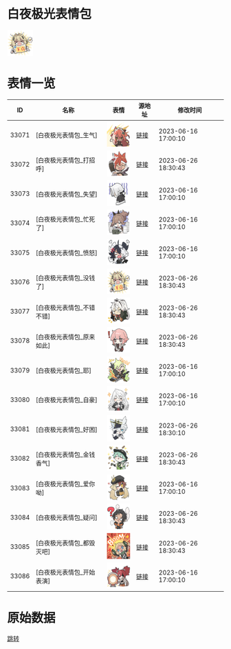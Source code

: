 # 白夜极光表情包

<img src="./cover.png" height="60" alt="cover" />

# 表情一览

|ID|名称|表情|源地址|修改时间|
|----|----|----|----|----|
|33071|[白夜极光表情包_生气]|<img src="./pic/033071_%5B白夜极光表情包_生气%5D.png" height="60" alt="生气"/>|[链接](https://i0.hdslb.com/bfs/garb/item/9141fb5ad6a02eb711ca2d10644d4576cca7e308.png)|2023-06-16 17:00:10|
|33072|[白夜极光表情包_打招呼]|<img src="./pic/033072_%5B白夜极光表情包_打招呼%5D.png" height="60" alt="打招呼"/>|[链接](https://i0.hdslb.com/bfs/garb/item/f20b83c2e4225ba54fe5bb648ac5fc141a7e8fce.png)|2023-06-26 18:30:43|
|33073|[白夜极光表情包_失望]|<img src="./pic/033073_%5B白夜极光表情包_失望%5D.png" height="60" alt="失望"/>|[链接](https://i0.hdslb.com/bfs/garb/item/eb7f26b9fad54e68ead8671cbf648cfb9e46790b.png)|2023-06-16 17:00:10|
|33074|[白夜极光表情包_忙死了]|<img src="./pic/033074_%5B白夜极光表情包_忙死了%5D.png" height="60" alt="忙死了"/>|[链接](https://i0.hdslb.com/bfs/garb/item/75359d0497008742c25a82a6504c9c8ed0ca7d70.png)|2023-06-16 17:00:10|
|33075|[白夜极光表情包_愤怒]|<img src="./pic/033075_%5B白夜极光表情包_愤怒%5D.png" height="60" alt="愤怒"/>|[链接](https://i0.hdslb.com/bfs/garb/item/04f83740add12c8b06f032d98f963b757c34f11b.png)|2023-06-16 17:00:10|
|33076|[白夜极光表情包_没钱了]|<img src="./pic/033076_%5B白夜极光表情包_没钱了%5D.png" height="60" alt="没钱了"/>|[链接](https://i0.hdslb.com/bfs/garb/item/0fa7c5a216627b295a0e13ac8375fa97a987c0aa.png)|2023-06-26 18:30:43|
|33077|[白夜极光表情包_不错不错]|<img src="./pic/033077_%5B白夜极光表情包_不错不错%5D.png" height="60" alt="不错不错"/>|[链接](https://i0.hdslb.com/bfs/garb/item/274b08fe2d8c335674900816e3a778fdb226b099.png)|2023-06-26 18:30:43|
|33078|[白夜极光表情包_原来如此]|<img src="./pic/033078_%5B白夜极光表情包_原来如此%5D.png" height="60" alt="原来如此"/>|[链接](https://i0.hdslb.com/bfs/garb/item/9fbd7fc340a8c0fb0b05bc804f4dc0e19cf63b13.png)|2023-06-26 18:30:43|
|33079|[白夜极光表情包_耶]|<img src="./pic/033079_%5B白夜极光表情包_耶%5D.png" height="60" alt="耶"/>|[链接](https://i0.hdslb.com/bfs/garb/item/f28a998d4d806e21750232d6df74867b4332c24e.png)|2023-06-16 17:00:10|
|33080|[白夜极光表情包_自豪]|<img src="./pic/033080_%5B白夜极光表情包_自豪%5D.png" height="60" alt="自豪"/>|[链接](https://i0.hdslb.com/bfs/garb/item/60542ab759263660abcf94f57cdfd03d37ca343c.png)|2023-06-16 17:00:10|
|33081|[白夜极光表情包_好困]|<img src="./pic/033081_%5B白夜极光表情包_好困%5D.png" height="60" alt="好困"/>|[链接](https://i0.hdslb.com/bfs/garb/item/162f6da9a9096dcd19d1ecdd6b438782cb1c3799.png)|2023-06-26 18:30:10|
|33082|[白夜极光表情包_金钱香气]|<img src="./pic/033082_%5B白夜极光表情包_金钱香气%5D.png" height="60" alt="金钱香气"/>|[链接](https://i0.hdslb.com/bfs/garb/item/8366d864014adb2d188d30e2ebdc75d2cf44c203.png)|2023-06-26 18:30:43|
|33083|[白夜极光表情包_爱你呦]|<img src="./pic/033083_%5B白夜极光表情包_爱你呦%5D.png" height="60" alt="爱你呦"/>|[链接](https://i0.hdslb.com/bfs/garb/item/bcdabd013bb5f33ef81fb1678f34b8f5e34cdffe.png)|2023-06-16 17:00:10|
|33084|[白夜极光表情包_疑问]|<img src="./pic/033084_%5B白夜极光表情包_疑问%5D.png" height="60" alt="疑问"/>|[链接](https://i0.hdslb.com/bfs/garb/item/16a513247676a734d0081a9927ffb1624e24c106.png)|2023-06-26 18:30:43|
|33085|[白夜极光表情包_都毁灭吧]|<img src="./pic/033085_%5B白夜极光表情包_都毁灭吧%5D.png" height="60" alt="都毁灭吧"/>|[链接](https://i0.hdslb.com/bfs/garb/item/f6f8dcf5a0930fa882051a88687cc7833b17ff7b.png)|2023-06-26 18:30:43|
|33086|[白夜极光表情包_开始表演]|<img src="./pic/033086_%5B白夜极光表情包_开始表演%5D.png" height="60" alt="开始表演"/>|[链接](https://i0.hdslb.com/bfs/garb/item/3651b22cd2f3c2670688bf6d73e18c92d85dd931.png)|2023-06-16 17:00:10|

# 原始数据

[跳转](./raw.json)

